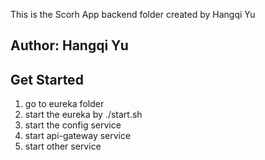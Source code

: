 This is the Scorh App backend folder created by Hangqi Yu

Author: Hangqi Yu
---
Get Started
--
1. go to eureka folder
2. start the eureka by ./start.sh
3. start the config service
4. start api-gateway service
5. start other service
